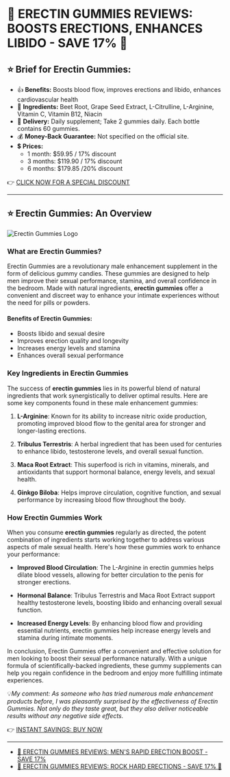 # 🍆 ERECTIN GUMMIES REVIEWS: BOOSTS ERECTIONS, ENHANCES LIBIDO - SAVE 17% 🚀

## ⭐ Brief for Erectin Gummies:
- 👍 **Benefits:** Boosts blood flow, improves erections and libido, enhances cardiovascular health
- 🧪 **Ingredients:** Beet Root, Grape Seed Extract, L-Citrulline, L-Arginine, Vitamin C, Vitamin B12, Niacin
- 🚚 **Delivery:** Daily supplement; Take 2 gummies daily. Each bottle contains 60 gummies.
- 💰 **Money-Back Guarantee:** Not specified on the official site.
- 💲 **Prices:**
  - 1 month: $59.95 / 17% discount
  - 3 months: $119.90 / 17% discount
  - 6 months: $179.85 /20% discount

👉 [CLICK NOW FOR A SPECIAL DISCOUNT](https://gchaffi.com/mYhJD9iy) 

---

## ⭐ Erectin Gummies: An Overview

![Erectin Gummies Logo](https://www2.sellhealth.com/262/erectin-male-enhancement-gummies-logo.jpg)

### What are Erectin Gummies?

Erectin Gummies are a revolutionary male enhancement supplement in the form of delicious gummy candies. These gummies are designed to help men improve their sexual performance, stamina, and overall confidence in the bedroom. Made with natural ingredients, **erectin gummies** offer a convenient and discreet way to enhance your intimate experiences without the need for pills or powders.

#### Benefits of Erectin Gummies:
- Boosts libido and sexual desire
- Improves erection quality and longevity
- Increases energy levels and stamina
- Enhances overall sexual performance

### Key Ingredients in Erectin Gummies

The success of **erectin gummies** lies in its powerful blend of natural ingredients that work synergistically to deliver optimal results. Here are some key components found in these male enhancement gummies:

1. **L-Arginine**: Known for its ability to increase nitric oxide production, promoting improved blood flow to the genital area for stronger and longer-lasting erections.
   
2. **Tribulus Terrestris**: A herbal ingredient that has been used for centuries to enhance libido, testosterone levels, and overall sexual function.

3. **Maca Root Extract**: This superfood is rich in vitamins, minerals, and antioxidants that support hormonal balance, energy levels, and sexual health.

4. **Ginkgo Biloba**: Helps improve circulation, cognitive function, and sexual performance by increasing blood flow throughout the body.

### How Erectin Gummies Work

When you consume **erectin gummies** regularly as directed, the potent combination of ingredients starts working together to address various aspects of male sexual health. Here's how these gummies work to enhance your performance:

- **Improved Blood Circulation**: The L-Arginine in erectin gummies helps dilate blood vessels, allowing for better circulation to the penis for stronger erections.
  
- **Hormonal Balance**: Tribulus Terrestris and Maca Root Extract support healthy testosterone levels, boosting libido and enhancing overall sexual function.
  
- **Increased Energy Levels**: By enhancing blood flow and providing essential nutrients, erectin gummies help increase energy levels and stamina during intimate moments.

In conclusion, Erectin Gummies offer a convenient and effective solution for men looking to boost their sexual performance naturally. With a unique formula of scientifically-backed ingredients, these gummy supplements can help you regain confidence in the bedroom and enjoy more fulfilling intimate experiences.

💡*My comment: As someone who has tried numerous male enhancement products before, I was pleasantly surprised by the effectiveness of Erectin Gummies. Not only do they taste great, but they also deliver noticeable results without any negative side effects.*

👉 [INSTANT SAVINGS: BUY NOW](https://gchaffi.com/mYhJD9iy)

---

- [🍆 ERECTIN GUMMIES REVIEWS: MEN'S RAPID ERECTION BOOST - SAVE 17%](https://dealsandreviews.hashnode.dev/erectin-gummies-reviews-men-s-rapid-erection-boost-save-17)
- [🍆 ERECTIN GUMMIES REVIEWS: ROCK HARD ERECTIONS - SAVE 17% 🚀](https://medium.com/@megagreatdeals/erectin-gummies-reviews-rock-hard-erections-save-17-7d249b6935cd)
